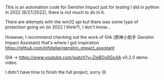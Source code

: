 This is an automation code for Genshin Impact just for testing I did in python in 2022 (8/27/2022), there is not much to do in it.

There are attempts with the win32 api but there was some type of protection going on (in 2022 I think?), I don't know...

However, I recommend checking out the work of GIA (原神小助手 Genshin Impact Assistant) that's where I got inspiration 
https://github.com/infstellar/genshin_impact_assistant

GIA -> https://www.youtube.com/watch?v=ZieBDx6Go4A v0.2.0 demo video.

I didn't have time to finish the full project, sorry 😢
